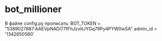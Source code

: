 # bot_millioner

В файле config.py прописать:
BOT_TOKEN = "5389027887:AAEVpNADl77fFhJzxttJYGq79Py4PYW0wSA"
admin_id = '1342650560'
